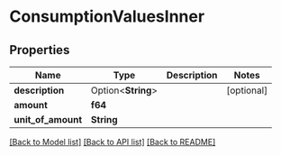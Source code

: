 # ConsumptionValuesInner

## Properties

Name | Type | Description | Notes
------------ | ------------- | ------------- | -------------
**description** | Option<**String**> |  | [optional]
**amount** | **f64** |  | 
**unit_of_amount** | **String** |  | 

[[Back to Model list]](../README.md#documentation-for-models) [[Back to API list]](../README.md#documentation-for-api-endpoints) [[Back to README]](../README.md)


